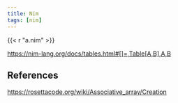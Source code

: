 ```yaml
---
title: Nim
tags: [nim]
---
```


{{< r "a.nim" >}}

<https://nim-lang.org/docs/tables.html#[]=,Table[A,B],A,B>

## References

<https://rosettacode.org/wiki/Associative_array/Creation>
